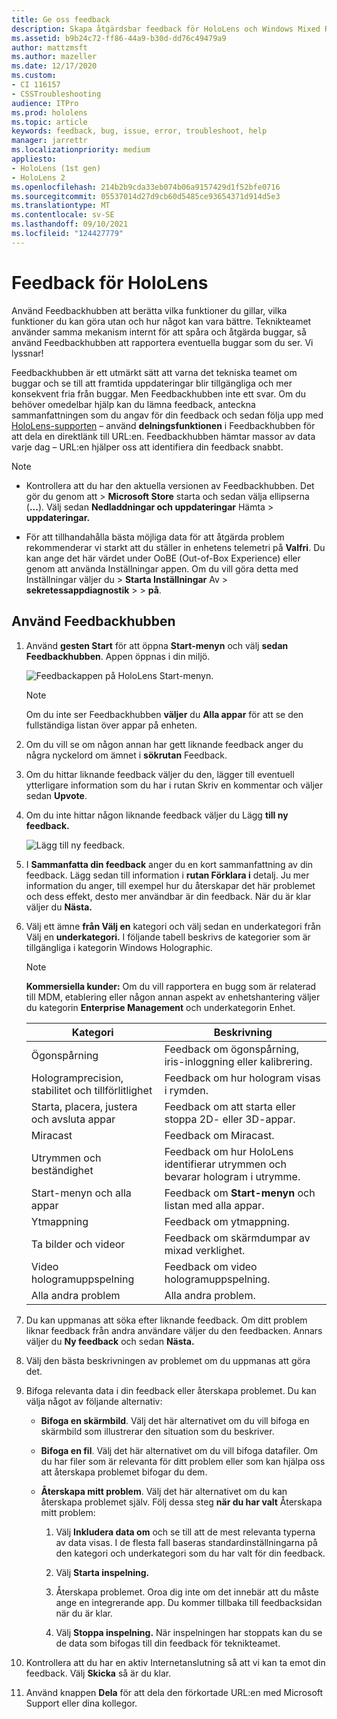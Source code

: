 ```yaml
---
title: Ge oss feedback
description: Skapa åtgärdsbar feedback för HoloLens och Windows Mixed Reality utvecklare med hjälp av Feedbackhubben.
ms.assetid: b9b24c72-ff86-44a9-b30d-dd76c49479a9
author: mattzmsft
ms.author: mazeller
ms.date: 12/17/2020
ms.custom:
- CI 116157
- CSSTroubleshooting
audience: ITPro
ms.prod: hololens
ms.topic: article
keywords: feedback, bug, issue, error, troubleshoot, help
manager: jarrettr
ms.localizationpriority: medium
appliesto:
- HoloLens (1st gen)
- HoloLens 2
ms.openlocfilehash: 214b2b9cda33eb074b06a9157429d1f52bfe0716
ms.sourcegitcommit: 05537014d27d9cb60d5485ce93654371d914d5e3
ms.translationtype: MT
ms.contentlocale: sv-SE
ms.lasthandoff: 09/10/2021
ms.locfileid: "124427779"
---
```

# <a name="feedback-for-hololens"></a>Feedback för HoloLens

Använd Feedbackhubben att berätta vilka funktioner du gillar, vilka funktioner du kan göra utan och hur något kan vara bättre. Teknikteamet använder samma mekanism internt för att spåra och åtgärda buggar, så använd Feedbackhubben att rapportera eventuella buggar som du ser. Vi lyssnar!

Feedbackhubben är ett utmärkt sätt att varna det tekniska teamet om buggar och se till att framtida uppdateringar blir tillgängliga och mer konsekvent fria från buggar. Men Feedbackhubben inte ett svar. Om du behöver omedelbar hjälp kan du lämna feedback, anteckna sammanfattningen som du angav för din feedback och sedan följa upp med [HoloLens-supporten](https://support.microsoft.com/supportforbusiness/productselection?sapid=e9391227-fa6d-927b-0fff-f96288631b8f) – använd **delningsfunktionen** i Feedbackhubben för att dela en direktlänk till URL:en. Feedbackhubben hämtar massor av data varje dag – URL:en hjälper oss att identifiera din feedback snabbt.

> [!NOTE]  
>  
> - Kontrollera att du har den aktuella versionen av Feedbackhubben. Det gör du genom att  >  **Microsoft Store** starta och sedan välja ellipserna (**...**). Välj sedan **Nedladdningar och uppdateringar** Hämta  >  **uppdateringar.**  
>  
> - För att tillhandahålla bästa möjliga data för att åtgärda problem rekommenderar vi starkt att du ställer in enhetens telemetri på **Valfri**. Du kan ange det här värdet under OoBE (Out-of-Box Experience) eller genom att använda Inställningar appen. Om du vill göra detta med Inställningar väljer du  >  **Starta Inställningar** Av  >  **sekretessappdiagnostik**  >    >  **på**.

## <a name="use-the-feedback-hub"></a>Använd Feedbackhubben

1. Använd **gesten Start** för att öppna **Start-menyn** och välj **sedan Feedbackhubben**. Appen öppnas i din miljö.

   ![Feedbackappen på HoloLens Start-menyn.](./images/hololens2-feedbackhub-tile.png)
   > [!NOTE]  
   > Om du inte ser Feedbackhubben **väljer** du **Alla appar** för att se den fullständiga listan över appar på enheten.

1. Om du vill se om någon annan har gett liknande feedback anger du några nyckelord om ämnet i **sökrutan** Feedback.
1. Om du hittar liknande feedback väljer du den, lägger  till eventuell ytterligare information som du har i rutan Skriv en kommentar och väljer sedan **Upvote**.
1. Om du inte hittar någon liknande feedback väljer du Lägg **till ny feedback.**

   ![Lägg till ny feedback.](./images/hololens-feedback-1.png)

1. I **Sammanfatta din feedback** anger du en kort sammanfattning av din feedback. Lägg sedan till information i **rutan Förklara i** detalj. Ju mer information du anger, till exempel hur du återskapar det här problemet och dess effekt, desto mer användbar är din feedback. När du är klar väljer du **Nästa.**

1. Välj ett ämne **från Välj en** kategori och välj sedan en underkategori från Välj en **underkategori.** I följande tabell beskrivs de kategorier som är tillgängliga i kategorin Windows Holographic.

   > [!NOTE]  
   > **Kommersiella kunder:** Om du vill rapportera en bugg som är relaterad till MDM, etablering eller  någon annan aspekt av enhetshantering väljer du kategorin **Enterprise Management** och underkategorin Enhet.

   |Kategori |Beskrivning |
   | --- | --- |
   |Ögonspårning |Feedback om ögonspårning, iris-inloggning eller kalibrering. |
   |Hologramprecision, stabilitet och tillförlitlighet |Feedback om hur hologram visas i rymden. |
   |Starta, placera, justera och avsluta appar |Feedback om att starta eller stoppa 2D- eller 3D-appar. |
   |Miracast |Feedback om Miracast. |
   |Utrymmen och beständighet |Feedback om hur HoloLens identifierar utrymmen och bevarar hologram i utrymme. |
   |Start-menyn och alla appar |Feedback om **Start-menyn** och listan med alla appar. |
   |Ytmappning |Feedback om ytmappning. |
   |Ta bilder och videor |Feedback om skärmdumpar av mixad verklighet. |
   |Video hologramuppspelning |Feedback om video hologramuppspelning. |
   |Alla andra problem |Alla andra problem. |

1. Du kan uppmanas att söka efter liknande feedback. Om ditt problem liknar feedback från andra användare väljer du den feedbacken. Annars väljer du **Ny feedback** och sedan **Nästa.**

1. Välj den bästa beskrivningen av problemet om du uppmanas att göra det.

1. Bifoga relevanta data i din feedback eller återskapa problemet. Du kan välja något av följande alternativ:

   - **Bifoga en skärmbild**. Välj det här alternativet om du vill bifoga en skärmbild som illustrerar den situation som du beskriver.
   - **Bifoga en fil**. Välj det här alternativet om du vill bifoga datafiler. Om du har filer som är relevanta för ditt problem eller som kan hjälpa oss att återskapa problemet bifogar du dem.
   - **Återskapa mitt problem**. Välj det här alternativet om du kan återskapa problemet själv. Följ dessa steg **när du har valt** Återskapa mitt problem:  

     1. Välj **Inkludera data om** och se till att de mest relevanta typerna av data visas. I de flesta fall baseras standardinställningarna på den kategori och underkategori som du har valt för din feedback.  
     1. Välj **Starta inspelning.**

     1. Återskapa problemet. Oroa dig inte om det innebär att du måste ange en integrerande app. Du kommer tillbaka till feedbacksidan när du är klar.
     1. Välj **Stoppa inspelning.** När inspelningen har stoppats kan du se de data som bifogas till din feedback för teknikteamet.

1. Kontrollera att du har en aktiv Internetanslutning så att vi kan ta emot din feedback. Välj **Skicka** så är du klar.

1. Använd knappen **Dela** för att dela den förkortade URL:en med Microsoft Support eller dina kollegor.